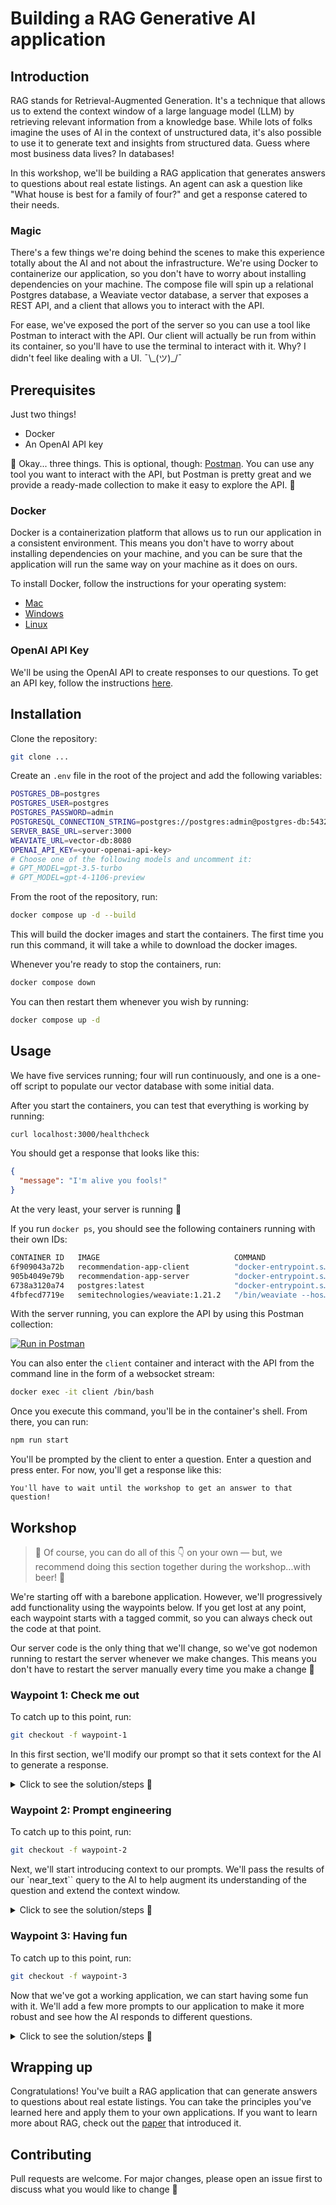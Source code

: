 # Building a RAG Generative AI application

## Introduction

RAG stands for Retrieval-Augmented Generation. It's a technique that allows us to extend the context window of a large
language model (LLM) by retrieving relevant information from a knowledge base. While lots of folks imagine the uses of
AI in the context of unstructured data, it's also possible to use it to generate text and insights from structured data.
Guess where most business data lives? In databases!

In this workshop, we'll be building a RAG application that generates answers to questions about real estate listings. An
agent can ask a question like "What house is best for a family of four?" and get a response catered to their needs.

### Magic

There's a few things we're doing behind the scenes to make this experience totally about the AI and not about the
infrastructure. We're using Docker to containerize our application, so you don't have to worry about installing
dependencies on your machine. The compose file will spin up a relational Postgres database, a Weaviate vector database,
a server that exposes a REST API, and a client that allows you to interact with the API.

For ease, we've exposed the port of the server so you can use a tool like Postman to interact with the API. Our client
will actually be run from within its container, so you'll have to use the terminal to interact with it. Why? I didn't
feel like dealing with a UI. ¯\\\_(ツ)\_/¯

## Prerequisites

Just two things!

- Docker
- An OpenAI API key

🚧 Okay... three things. This is optional, though: [Postman](https://postman.com). You can use any tool you want to
interact with the API, but Postman is pretty great and we provide a ready-made collection to make it easy to explore the
API. 🚧

### Docker

Docker is a containerization platform that allows us to run our application in a consistent environment. This means you
don't have to worry about installing dependencies on your machine, and you can be sure that the application will run the
same way on your machine as it does on ours.

To install Docker, follow the instructions for your operating system:

- [Mac](https://docs.docker.com/docker-for-mac/install/)
- [Windows](https://docs.docker.com/docker-for-windows/install/)
- [Linux](https://docs.docker.com/engine/install/)

### OpenAI API Key

We'll be using the OpenAI API to create responses to our questions. To get an API key, follow the instructions
[here](https://platform.openai.com/docs/developer-quickstart/your-api-keys).

## Installation

Clone the repository:

```bash
git clone ...
```

Create an `.env` file in the root of the project and add the following variables:

```bash
POSTGRES_DB=postgres
POSTGRES_USER=postgres
POSTGRES_PASSWORD=admin
POSTGRESQL_CONNECTION_STRING=postgres://postgres:admin@postgres-db:5432/postgres
SERVER_BASE_URL=server:3000
WEAVIATE_URL=vector-db:8080
OPENAI_API_KEY=<your-openai-api-key>
# Choose one of the following models and uncomment it:
# GPT_MODEL=gpt-3.5-turbo
# GPT_MODEL=gpt-4-1106-preview
```

From the root of the repository, run:

```bash
docker compose up -d --build
```

This will build the docker images and start the containers. The first time you run this command, it will take a while to
download the docker images.

Whenever you're ready to stop the containers, run:

```bash
docker compose down
```

You can then restart them whenever you wish by running:

```bash
docker compose up -d
```

## Usage

We have five services running; four will run continuously, and one is a one-off script to populate our vector database
with some initial data.

After you start the containers, you can test that everything is working by running:

```bash
curl localhost:3000/healthcheck
```

You should get a response that looks like this:

```json
{
  "message": "I'm alive you fools!"
}
```

At the very least, your server is running 💯

If you run `docker ps`, you should see the following containers running with their own IDs:

```bash
CONTAINER ID   IMAGE                              COMMAND                  CREATED              STATUS          PORTS                    NAMES
6f909043a72b   recommendation-app-client          "docker-entrypoint.s…"   50 seconds ago       Up 49 seconds                            client
905b4049e79b   recommendation-app-server          "docker-entrypoint.s…"   50 seconds ago       Up 49 seconds   0.0.0.0:3000->3000/tcp   server
6738a3120a74   postgres:latest                    "docker-entrypoint.s…"   About a minute ago   Up 49 seconds   0.0.0.0:5432->5432/tcp   recommendation-app-postgres-db-1
4fbfecd7719e   semitechnologies/weaviate:1.21.2   "/bin/weaviate --hos…"   20 minutes ago       Up 20 minutes                            recommendation-app-vector-db-1
```

With the server running, you can explore the API by using this Postman collection:

[![Run in Postman](https://run.pstmn.io/button.svg)](https://www.postman.com/mission-observer-40442015/workspace/bhm-ai-engineering)

You can also enter the `client` container and interact with the API from the command line in the form of a websocket
stream:

```bash
docker exec -it client /bin/bash
```

Once you execute this command, you'll be in the container's shell. From there, you can run:

```bash
npm run start
```

You'll be prompted by the client to enter a question. Enter a question and press enter. For now, you'll get a response
like this:

```text
You'll have to wait until the workshop to get an answer to that question!
```

## Workshop

> 🛑 Of course, you can do all of this 👇 on your own — but, we recommend doing this section together during the
> workshop...with beer! 🛑

We're starting off with a barebone application. However, we'll progressively add functionality using the waypoints
below. If you get lost at any point, each waypoint starts with a tagged commit, so you can always check out the code at
that point.

Our server code is the only thing that we'll change, so we've got nodemon running to restart the server whenever we make
changes. This means you don't have to restart the server manually every time you make a change 🎉

### Waypoint 1: Check me out

To catch up to this point, run:

```bash
git checkout -f waypoint-1
```

In this first section, we'll modify our prompt so that it sets context for the AI to generate a response.

<details>
<summary>Click to see the solution/steps 👀</summary>

Our prompt sits inside the `/server/utilities/weaviateHelpers.js` file. We have a function called `LLMQuery` that takes
several arguments:

| Argument    | Description                             |
| ----------- | --------------------------------------- |
| `ws`        | The websocket connection to the client. |
| `text`      | The text of the question.               |
| `fields`    | The fields to retrieve from Weaviate.   |
| `messages`  | The messages to send to the client.     |
| `className` | The class to query in Weaviate.         |

The websocket connection is for streaming responses to the client. It's totally optional — if you remove it and the
accompanying code that breaks the stream, the application will still work by sending the response to the client once the
AI has finished generating it. However, this can take a while, so we've opted to stream the response to the client as
the AI generates it. This is why we call it a **streaming response**.

Everything else is needed to generate a response. However, if you look at the `conversation` array, you'll see that we
only have one, hardcoded message. This is the prompt that's generating our current response:

```js
let conversation = [
  {
    role: 'system',
    content: `You can only say one thing no matter what the user asks: You'll have to wait until the workshop to get an answer to that question!`,
  },
];
```

We'll need to modify this prompt to generate a response that's more relevant to the question.

Let's replace it with:

```js
let conversation = [
  {
    role: 'system',
    content: `You are a helpful real estate assistant. Tell me which house is best based on the user's query.`,
  },
];
```

Our server will automatically restart, and we can test it out by asking a question. We should get a _better_ response
than before 🤞

</details>

### Waypoint 2: Prompt engineering

To catch up to this point, run:

```bash
git checkout -f waypoint-2
```

Next, we'll start introducing context to our prompts. We'll pass the results of our `near_text`` query to the AI to help
augment its understanding of the question and extend the context window.

<details>
<summary>Click to see the solution/steps 👀</summary>

Information...

</details>

### Waypoint 3: Having fun

To catch up to this point, run:

```bash
git checkout -f waypoint-3
```

Now that we've got a working application, we can start having some fun with it. We'll add a few more prompts to our
application to make it more robust and see how the AI responds to different questions.

<details>
<summary>Click to see the solution/steps 👀</summary>

Information...

</details>

## Wrapping up

Congratulations! You've built a RAG application that can generate answers to questions about real estate listings. You
can take the principles you've learned here and apply them to your own applications. If you want to learn more about
RAG, check out the [paper](https://arxiv.org/abs/2005.11401) that introduced it.

## Contributing

Pull requests are welcome. For major changes, please open an issue first to discuss what you would like to change 🤙
